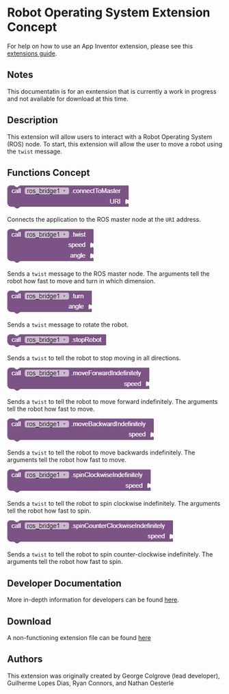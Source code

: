 # **Robot Operating System Extension Concept**

For help on how to use an App Inventor extension, please see this [extensions guide](http://ai2.appinventor.mit.edu/reference/other/extensions.html).

## Notes
This documentatin is for an exntension that is currently a work in progress and not available for download at this time.

## Description
This extension will allow users to interact with a Robot Operating System (ROS) node. To start, this extension will allow the user to move a robot using the `twist` message.

## Functions Concept
![Connect to master URI](ROSBlocks/ConnectToMasterURI.png)

Connects the application to the ROS master node at the `URI` address.

![Twist](ROSBlocks/Twist.png)

Sends a `twist` message to the ROS master node. The arguments tell the robot how fast to move and turn in which dimension.

![Turn](ROSBlocks/Turn.png)

Sends a `twist` message to rotate the robot.

![Stop](ROSBlocks/StopRobot.png)

Sends a `twist` to tell the robot to stop moving in all directions.

![Move forward indefinitely](ROSBlocks/ForwardIndefinitely.png)

Sends a `twist` to tell the robot to move forward indefinitely. The arguments tell the robot how fast to move.

![Move backwards indefinitely](ROSBlocks/BackwardsIndefinitely.png)

Sends a `twist` to tell the robot to move backwards indefinitely. The arguments tell the robot how fast to move.

![Spin Clockwise](ROSBlocks/SpinClockwise.png)

Sends a `twist` to tell the robot to spin clockwise indefinitely. The arguments tell the robot how fast to spin.

![Spin Counter-Clockwise](ROSBlocks/SpinCounterClockwise.png)

Sends a `twist` to tell the robot to spin counter-clockwise indefinitely. The arguments tell the robot how fast to spin.

## Developer Documentation

More in-depth information for developers can be found [here](https://gldias.github.io/extensions/ROS/ROS_Devel).

## Download

A non-functioning extension file can be found [here](https://github.com/gldias/extensions/raw/gh-pages/ROS/ros_bridge.aix)

## Authors
This extension was originally created by George Colgrove (lead developer), Guilherme Lopes Dias, Ryan Connors, and Nathan Oesterle
